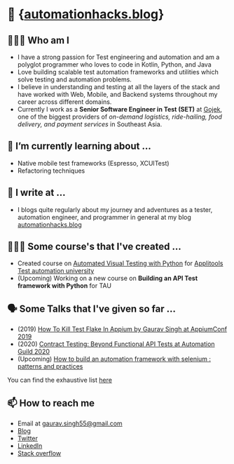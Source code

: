# 👋 {[automationhacks.blog](https://automationhacks.blog/)}

## 👨🏻‍💻 Who am I 

- I have a strong passion for Test engineering and automation and am a polyglot programmer who loves to code in Kotlin, Python, and Java
- Love building scalable test automation frameworks and utilities which solve testing and automation problems.
- I believe in understanding and testing at all the layers of the stack and have worked with Web, Mobile, and Backend systems throughout my career across different domains. 
- Currently I work as a **Senior Software Engineer in Test (SET)** at [Gojek](https://www.gojek.io/), one of the biggest providers of _on-demand logistics, ride-hailing, food delivery, and payment services_ in Southeast Asia.

## 🌱 I’m currently learning about ...

- Native mobile test frameworks (Espresso, XCUITest)
- Refactoring techniques

## 📝 I write at ... 

- I blogs quite regularly about my journey and adventures as a tester, automation engineer, and programmer in general at my blog [automationhacks.blog](https://automationhacks.blog/)

## 👨🏻‍🏫 Some course's that I've created ...

- Created course on [Automated Visual Testing with Python](https://testautomationu.applitools.com/visual-testing-python/) for [Applitools Test automation university](https://testautomationu.applitools.com/)
- (Upcoming) Working on a new course on **Building an API Test framework with Python** for TAU

## 🗣 Some Talks that I've given so far ...

- (2019) [How To Kill Test Flake In Appium by Gaurav Singh at AppiumConf 2019](https://www.youtube.com/watch?v=yv9P0CCY5e8)
- (2020) [Contract Testing: Beyond Functional API Tests at Automation Guild 2020](https://guildconferences.com/conference/automation-guild-2020/)
- (Upcoming) [How to build an automation framework with selenium : patterns and practices](https://confengine.com/selenium-conf-2020/proposal/13303/how-to-build-an-automation-framework-with-selenium-patterns-and-practices)

You can find the exhaustive list [here](https://automationhacks.blog/talks-and-conferences/)

## 📫 How to reach me 

- Email at gaurav.singh55@gmail.com
- [Blog](https://automationhacks.blog/)
- [Twitter](https://twitter.com/automationhacks)
- [LinkedIn](https://www.linkedin.com/in/automationhacks/)
- [Stack overflow](https://stackoverflow.com/users/5336432/gaurav-singh)


